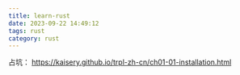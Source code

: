 ```yaml
---
title: learn-rust
date: 2023-09-22 14:49:12
tags: rust
category: rust
---
```


占坑： https://kaisery.github.io/trpl-zh-cn/ch01-01-installation.html